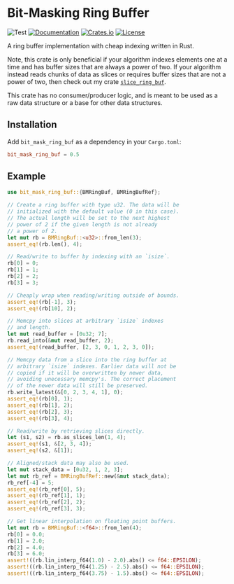 # Bit-Masking Ring Buffer
![Test](https://github.com/BillyDM/bit_mask_ring_buf/workflows/Test/badge.svg)
[![Documentation](https://docs.rs/bit_mask_ring_buf/badge.svg)][documentation]
[![Crates.io](https://img.shields.io/crates/v/bit_mask_ring_buf.svg)](https://crates.io/crates/bit_mask_ring_buf)
[![License](https://img.shields.io/crates/l/bit_mask_ring_buf.svg)](https://github.com/BillyDM/bit_mask_ring_buf/blob/master/LICENSE)

A ring buffer implementation with cheap indexing written in Rust.

Note, this crate is only beneficial if your algorithm indexes elements one at a time and has buffer sizes that are always a power of two. If your algorithm instead reads chunks of data as slices or requires buffer sizes that are not a power of two, then check out my crate [`slice_ring_buf`].

This crate has no consumer/producer logic, and is meant to be used as a raw data structure or a base for other data structures.

## Installation
Add `bit_mask_ring_buf` as a dependency in your `Cargo.toml`:
```toml
bit_mask_ring_buf = 0.5
```

## Example
```rust
use bit_mask_ring_buf::{BMRingBuf, BMRingBufRef};

// Create a ring buffer with type u32. The data will be
// initialized with the default value (0 in this case).
// The actual length will be set to the next highest
// power of 2 if the given length is not already
// a power of 2.
let mut rb = BMRingBuf::<u32>::from_len(3);
assert_eq!(rb.len(), 4);

// Read/write to buffer by indexing with an `isize`.
rb[0] = 0;
rb[1] = 1;
rb[2] = 2;
rb[3] = 3;

// Cheaply wrap when reading/writing outside of bounds.
assert_eq!(rb[-1], 3);
assert_eq!(rb[10], 2);

// Memcpy into slices at arbitrary `isize` indexes
// and length.
let mut read_buffer = [0u32; 7];
rb.read_into(&mut read_buffer, 2);
assert_eq!(read_buffer, [2, 3, 0, 1, 2, 3, 0]);

// Memcpy data from a slice into the ring buffer at
// arbitrary `isize` indexes. Earlier data will not be
// copied if it will be overwritten by newer data,
// avoiding unecessary memcpy's. The correct placement
// of the newer data will still be preserved.
rb.write_latest(&[0, 2, 3, 4, 1], 0);
assert_eq!(rb[0], 1);
assert_eq!(rb[1], 2);
assert_eq!(rb[2], 3);
assert_eq!(rb[3], 4);

// Read/write by retrieving slices directly.
let (s1, s2) = rb.as_slices_len(1, 4);
assert_eq!(s1, &[2, 3, 4]);
assert_eq!(s2, &[1]);

// Aligned/stack data may also be used.
let mut stack_data = [0u32, 1, 2, 3];
let mut rb_ref = BMRingBufRef::new(&mut stack_data);
rb_ref[-4] = 5;
assert_eq!(rb_ref[0], 5);
assert_eq!(rb_ref[1], 1);
assert_eq!(rb_ref[2], 2);
assert_eq!(rb_ref[3], 3);

// Get linear interpolation on floating point buffers.
let mut rb = BMRingBuf::<f64>::from_len(4);
rb[0] = 0.0;
rb[1] = 2.0;
rb[2] = 4.0;
rb[3] = 6.0;
assert!((rb.lin_interp_f64(1.0) - 2.0).abs() <= f64::EPSILON);
assert!((rb.lin_interp_f64(1.25) - 2.5).abs() <= f64::EPSILON);
assert!((rb.lin_interp_f64(3.75) - 1.5).abs() <= f64::EPSILON);
```

[documentation]: https://docs.rs/bit_mask_ring_buf/
[`slice_ring_buf`]: https://crates.io/crates/slice_ring_buf/